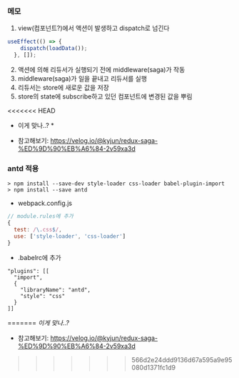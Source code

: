 ### 메모

1. view(컴포넌트?)에서 액션이 발생하고 dispatch로 넘긴다
```js
useEffect(() => {
    dispatch(loadData());
  }, []);
```

2. 액션에 의해 리듀서가 실행되기 전에 middleware(saga)가 작동
3. middleware(saga)가 일을 끝내고 리듀서를 실행
4. 리듀서는 store에 새로운 값을 저장
5. store의 state에 subscribe하고 있던 컴포넌트에 변경된 값을 뿌림

<<<<<<< HEAD
* 이게 맞나..? *
- 참고해보기: https://velog.io/@kyjun/redux-saga-%ED%9D%90%EB%A6%84-2v59xa3d

### antd 적용
```
> npm install --save-dev style-loader css-loader babel-plugin-import
> npm install --save antd
```
- webpack.config.js
```js
// module.rules에 추가
{
  test: /\.css$/,
  use: ['style-loader', 'css-loader']
}
```

- .babelrc에 추가
```
"plugins": [[
  "import",
  {
    "libraryName": "antd",
    "style": "css"
  }
]]
```
=======
*이게 맞나..?*
- 참고해보기: https://velog.io/@kyjun/redux-saga-%ED%9D%90%EB%A6%84-2v59xa3d
>>>>>>> 566d2e24ddd9136d67a595a9e95080d1371fc1d9

